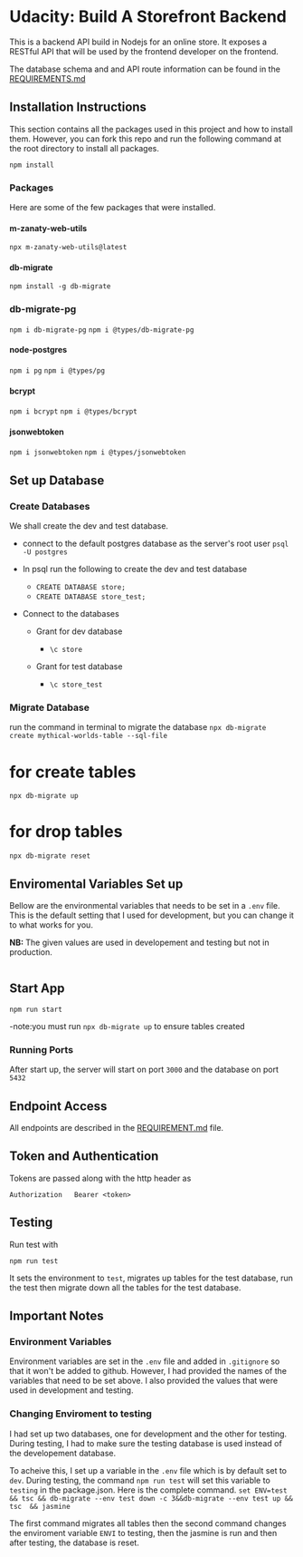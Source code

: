 # Udacity: Build A Storefront Backend

This is a backend API build in Nodejs for an online store. It exposes a RESTful API that will be used by the frontend developer on the frontend. 

The database schema and and API route information can be found in the [REQUIREMENTS.md](REQUIREMENTS.md)

## Installation Instructions
This section contains all the packages used in this project and how to install them. However, you can fork this repo and run the following command at the root directory to install all packages.

 `npm install`

### Packages

Here are some of the few packages that were installed.

#### m-zanaty-web-utils
`npx m-zanaty-web-utils@latest`

#### db-migrate
`npm install -g db-migrate`

### db-migrate-pg
`npm i db-migrate-pg`
`npm i @types/db-migrate-pg`

#### node-postgres
`npm i pg`
`npm i @types/pg`

#### bcrypt
`npm i bcrypt`
`npm i @types/bcrypt`

#### jsonwebtoken
`npm i jsonwebtoken`
`npm i @types/jsonwebtoken`

## Set up Database
### Create Databases
We shall create the dev and test database.

- connect to the default postgres database as the server's root user `psql -U postgres`

- In psql run the following to create the dev and test database
    - `CREATE DATABASE store;`
    - `CREATE DATABASE store_test;`
- Connect to the databases 
    - Grant for dev database
        - `\c store`
        
    - Grant for test database
        - `\c store_test`
        

### Migrate Database
 run the command in terminal to migrate the database 
 `npx db-migrate create mythical-worlds-table --sql-file`
# for create tables
`npx db-migrate up`

# for drop tables
`npx db-migrate reset`

## Enviromental Variables Set up
Bellow are the environmental variables that needs to be set in a `.env` file. This is the default setting that I used for development, but you can change it to what works for you. 

**NB:** The given values are used in developement and testing but not in production. 
```

```

## Start App
`npm run start`

-note:you must run `npx db-migrate up` to ensure tables created

### Running Ports 
After start up, the server will start on port `3000` and the database on port `5432`

## Endpoint Access
All endpoints are described in the [REQUIREMENT.md](REQUIREMENTS.md) file. 

## Token and Authentication
Tokens are passed along with the http header as 
```
Authorization   Bearer <token>
```

## Testing
Run test with 

`npm run test`

It sets the environment to `test`, migrates up tables for the test database, run the test then migrate down all the tables for the test database. 

## Important Notes 

### Environment Variables
Environment variables are set in the `.env` file and added in `.gitignore` so that it won't be added to github. However, I had provided the names of the variables that need to be set above. I also provided the values that were used in development and testing. 

### Changing Enviroment to testing 
I had set up two databases, one for development and the other for testing. During testing, I had to make sure the testing database is used instead of the developement database. 

To acheive this, I set up a variable in the `.env` file which is by default set to `dev`. During testing, the command `npm run test` will set this variable to `testing` in the package.json. Here is the complete command.
`set ENV=test && tsc && db-migrate --env test down -c 3&&db-migrate --env test up && tsc  && jasmine`

The first command migrates all tables then the second command changes the enviroment variable `ENVI` to testing, then the jasmine is run and then after testing, the database is reset. 
